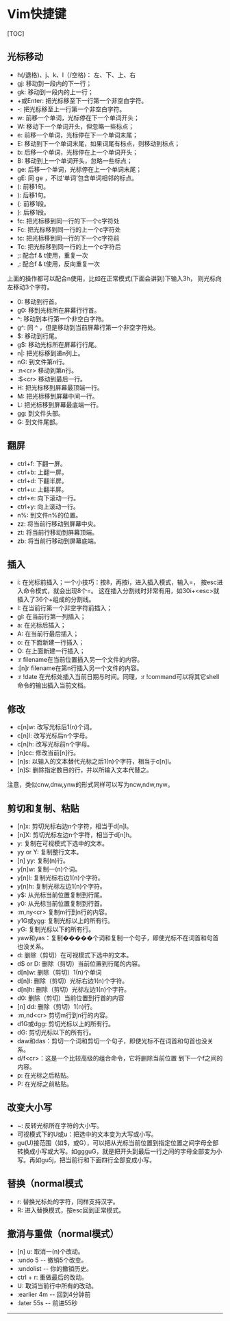 # Vim快捷键 #

[TOC]

## 光标移动 ##

* h(/退格)、j、k、l（/空格)： 左、下、上、右  
* gj: 移动到一段内的下一行；  
* gk: 移动到一段内的上一行；  
* +或Enter: 把光标移至下一行第一个非空白字符。  
* -: 把光标移至上一行第一个非空白字符。  
* w: 前移一个单词，光标停在下一个单词开头；  
* W: 移动下一个单词开头，但忽略一些标点；  
* e: 前移一个单词，光标停在下一个单词末尾；  
* E: 移动到下一个单词末尾，如果词尾有标点，则移动到标点；  
* b: 后移一个单词，光标停在上一个单词开头；  
* B: 移动到上一个单词开头，忽略一些标点；  
* ge: 后移一个单词，光标停在上一个单词末尾；  
* gE: 同 ge ，不过‘单词’包含单词相邻的标点。  
* (: 前移1句。  
* ): 后移1句。  
* {: 前移1段。  
* }: 后移1段。  
* fc: 把光标移到同一行的下一个c字符处  
* Fc: 把光标移到同一行的上一个c字符处  
* tc: 把光标移到同一行的下一个c字符前  
* Tc: 把光标移到同一行的上一个c字符后  
* ;: 配合f & t使用，重复一次  
* ,: 配合f & t使用，反向重复一次  

上面的操作都可以配合n使用，比如在正常模式(下面会讲到)下输入3h， 则光标向左移动3个字符。

* 0: 移动到行首。  
* g0: 移到光标所在屏幕行行首。  
* ^: 移动到本行第一个非空白字符。  
* g^: 同 ^ ，但是移动到当前屏幕行第一个非空字符处。  
* $: 移动到行尾。  
* g$: 移动光标所在屏幕行行尾。  
* n|: 把光标移到递n列上。  
* nG: 到文件第n行。  
* :n\<cr> 移动到第n行。  
* :$\<cr> 移动到最后一行。  
* H: 把光标移到屏幕最顶端一行。  
* M: 把光标移到屏幕中间一行。  
* L: 把光标移到屏幕最底端一行。  
* gg: 到文件头部。  
* G: 到文件尾部。  

## 翻屏 ##

* ctrl+f: 下翻一屏。  
* ctrl+b: 上翻一屏。  
* ctrl+d: 下翻半屏。  
* ctrl+u: 上翻半屏。  
* ctrl+e: 向下滚动一行。  
* ctrl+y: 向上滚动一行。  
* n%: 到文件n%的位置。  
* zz: 将当前行移动到屏幕中央。  
* zt: 将当前行移动到屏幕顶端。  
* zb: 将当前行移动到屏幕底端。  

## 插入 ##

* i: 在光标前插入；一个小技巧：按8，再按i，进入插入模式，输入=， 按esc进入命令模式，就会出现8个=。 这在插入分割线时非常有用，如30i+\<esc>就插入了36个+组成的分割线。
* I: 在当前行第一个非空字符前插入；  
* gI: 在当前行第一列插入；  
* a: 在光标后插入；  
* A: 在当前行最后插入；  
* o: 在下面新建一行插入；  
* O: 在上面新建一行插入；  
* :r filename在当前位置插入另一个文件的内容。  
* :[n]r filename在第n行插入另一个文件的内容。  
* :r !date 在光标处插入当前日期与时间。同理，:r !command可以将其它shell命令的输出插入当前文档。

## 修改 ##

* c[n]w: 改写光标后1(n)个词。  
* c[n]l: 改写光标后n个字母。  
* c[n]h: 改写光标前n个字母。  
* [n]cc: 修改当前[n]行。  
* [n]s: 以输入的文本替代光标之后1(n)个字符，相当于c[n]l。  
* [n]S: 删除指定数目的行，并以所输入文本代替之。

注意，类似cnw,dnw,ynw的形式同样可以写为ncw,ndw,nyw。  

## 剪切和复制、粘贴 ##

* [n]x: 剪切光标右边n个字符，相当于d[n]l。  
* [n]X: 剪切光标左边n个字符，相当于d[n]h。  
* y: 复制在可视模式下选中的文本。  
* yy or Y: 复制整行文本。  
* [n] yy: 复制(n)行。  
* y[n]w: 复制一(n)个词。  
* y[n]l: 复制光标右边1(n)个字符。  
* y[n]h: 复制光标左边1(n)个字符。  
* y$: 从光标当前位置复制到行尾。  
* y0: 从光标当前位置复制到行首。  
* :m,ny\<cr> 复制m行到n行的内容。  
* y1G或ygg: 复制光标以上的所有行。  
* yG: 复制光标以下的所有行。  
* yaw和yas：复制�����个词和复制一个句子，即使光标不在词首和句首也没关系。  
* d: 删除（剪切）在可视模式下选中的文本。  
* d$ or D: 删除（剪切）当前位置到行尾的内容。  
* d[n]w: 删除（剪切）1(n)个单词  
* d[n]l: 删除（剪切）光标右边1(n)个字符。  
* d[n]h: 删除（剪切）光标左边1(n)个字符。  
* d0: 删除（剪切）当前位置到行首的内容  
* [n] dd: 删除（剪切）1(n)行。  
* :m,nd\<cr> 剪切m行到n行的内容。  
* d1G或dgg: 剪切光标以上的所有行。  
* dG: 剪切光标以下的所有行。  
* daw和das：剪切一个词和剪切一个句子，即使光标不在词首和句首也没关系。  
* d/f\<cr>：这是一个比较高级的组合命令，它将删除当前位置 到下一个f之间的内容。  
* p: 在光标之后粘贴。  
* P: 在光标之前粘贴。  

## 改变大小写 ##

* ~: 反转光标所在字符的大小写。  
* 可视模式下的U或u：把选中的文本变为大写或小写。  
* gu(U)接范围（如$，或G），可以把从光标当前位置到指定位置之间字母全部 转换成小写或大写。如ggguG，就是把开头到最后一行之间的字母全部变为小 写。再如gu5j，把当前行和下面四行全部变成小写。  

## 替换（normal模式 ##

* r: 替换光标处的字符，同样支持汉字。  
* R: 进入替换模式，按esc回到正常模式。  

## 撤消与重做（normal模式） ##

* [n] u: 取消一(n)个改动。  
* :undo 5 -- 撤销5个改变。  
* :undolist -- 你的撤销历史。  
* ctrl + r: 重做最后的改动。  
* U: 取消当前行中所有的改动。  
* :earlier 4m -- 回到4分钟前  
* :later 55s -- 前进55秒  

***
